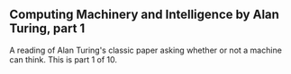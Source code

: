 ## Computing Machinery and Intelligence by Alan Turing, part 1

A reading of Alan Turing's classic paper asking whether or not a machine can think.  This is part 1 of 10.